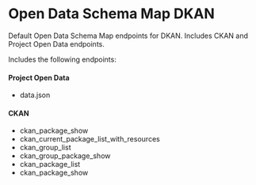 Open Data Schema Map DKAN
=========================

Default Open Data Schema Map endpoints for DKAN. Includes CKAN and Project Open Data endpoints.

Includes the following endpoints:

#### Project Open Data
* data.json

#### CKAN
* ckan_package_show
* ckan_current_package_list_with_resources
* ckan_group_list
* ckan_group_package_show
* ckan_package_list
* ckan_package_show
